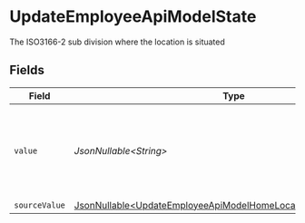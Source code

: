 # UpdateEmployeeApiModelState

The ISO3166-2 sub division where the location is situated


## Fields

| Field                                                                                                                                              | Type                                                                                                                                               | Required                                                                                                                                           | Description                                                                                                                                        |
| -------------------------------------------------------------------------------------------------------------------------------------------------- | -------------------------------------------------------------------------------------------------------------------------------------------------- | -------------------------------------------------------------------------------------------------------------------------------------------------- | -------------------------------------------------------------------------------------------------------------------------------------------------- |
| `value`                                                                                                                                            | *JsonNullable\<String>*                                                                                                                            | :heavy_minus_sign:                                                                                                                                 | state (ISO3166-2 Sub Division Code) - value must be a valid enum value                                                                             |
| `sourceValue`                                                                                                                                      | [JsonNullable\<UpdateEmployeeApiModelHomeLocationStateSourceValue>](../../models/components/UpdateEmployeeApiModelHomeLocationStateSourceValue.md) | :heavy_minus_sign:                                                                                                                                 | N/A                                                                                                                                                |